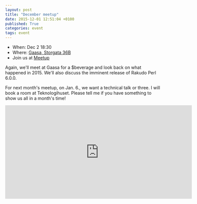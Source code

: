 ```yaml
---
layout: post
title: "December meetup"
date: 2015-12-01 12:51:04 +0100
published: True
categories: event
tags: event
---
```


* When: Dec 2 18:30
* Where: [Gaasa, Storgata 36B](https://maps.google.com/maps?f=q&hl=en&q=Storgata+36B%2C+Oslo%2C+NO)
* Join us at [Meetup](https://www.meetup.com/Oslo-pm/events/227132759/)

Again, we&#39;ll meet at Gaasa for a $beverage and look back on what happened in 2015. We&#39;ll also discuss the imminent release of Rakudo Perl 6.0.0.

For next month&#39;s meetup, on Jan. 6., we want a technical talk or three. I will book a room at Teknologihuset. Please tell me if you have something to show us all in a month&#39;s time!

<iframe class="google-maps" src="https://www.google.com/maps/embed/v1/place?q=q=Storgata+36B%2C+Oslo%2C+NO&key=AIzaSyASIjsQVcDWLnkdszZ-yw13Qcs-iFk8Q4Y" width="600" height="300" frameborder="0" allowfullscreen></iframe>
